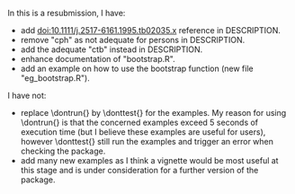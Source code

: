 In this is a resubmission, I have:
* add <doi:10.1111/j.2517-6161.1995.tb02035.x> reference in DESCRIPTION.
* remove "cph" as not adequate for persons in DESCRIPTION.
* add the adequate "ctb" instead in DESCRIPTION.
* enhance documentation of "bootstrap.R".
* add an example on how to use the bootstrap function (new file "eg_bootstrap.R").

I have not:
* replace \dontrun{} by \donttest{} for the examples. My reason for using \dontrun{} is that the concerned examples exceed 5 seconds of execution time (but I believe these examples are useful for users), however \donttest{} still run the examples and trigger an error when checking the package.
* add many new examples as I think a vignette would be most useful at this stage and is under consideration for a further version of the package.

